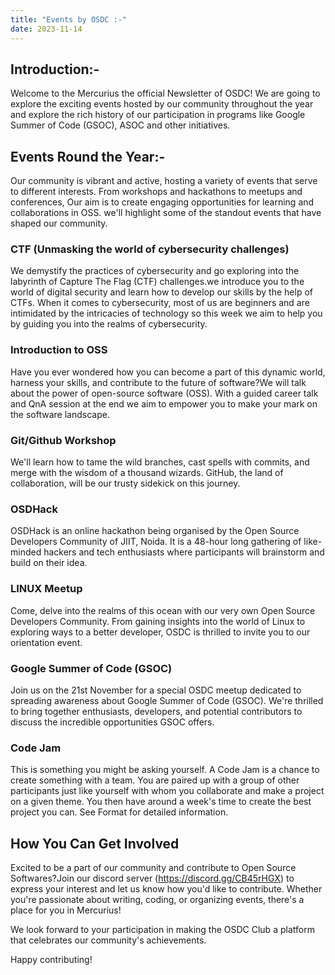 ```yaml
---
title: "Events by OSDC :-"
date: 2023-11-14
---
```




## Introduction:-

Welcome to the Mercurius the official Newsletter of OSDC! We are going to explore the exciting events hosted by our community throughout the year and explore the rich history of our participation in programs like Google Summer of Code (GSOC), ASOC and other initiatives.

## Events Round the Year:-

Our community is vibrant and active, hosting a variety of events that serve to different interests. From workshops and hackathons to meetups and conferences, Our aim is to create engaging opportunities for learning and collaborations in OSS. we'll highlight some of the standout events that have shaped our community.

### CTF (Unmasking the world of cybersecurity challenges)
We demystify the practices of cybersecurity and go exploring into the labyrinth of Capture The Flag (CTF) challenges.we introduce you to the world of digital security and learn how to develop our skills by the help of CTFs. When it comes to cybersecurity, most of us are beginners and are intimidated by the intricacies of technology so this week we aim to help you by guiding you into the realms of cybersecurity.

### Introduction to OSS
Have you ever wondered how you can become a part of this dynamic world, harness your skills, and contribute to the future of software?We will talk about the power of open-source software (OSS). With a guided career talk and QnA session at the end we aim to empower you to make your mark on the software landscape.

### Git/Github Workshop
We'll learn how to tame the wild branches, cast spells with commits, and merge with the wisdom of a thousand wizards. GitHub, the land of collaboration, will be our trusty sidekick on this journey.

### OSDHack
OSDHack is an online hackathon being organised by the Open Source Developers Community of JIIT, Noida. It is a 48-hour long gathering of like-minded hackers and tech enthusiasts where participants will brainstorm and build on their idea.

### LINUX Meetup
Come, delve into the realms of this ocean with our very own Open Source Developers Community. From gaining insights into the world of Linux to exploring ways to a better developer, OSDC is thrilled to invite you to our orientation event.

### Google Summer of Code (GSOC)
Join us on the 21st November for a special OSDC meetup dedicated to spreading awareness about Google Summer of Code (GSOC). We're thrilled to bring together enthusiasts, developers, and potential contributors to discuss the incredible opportunities GSOC offers.

### Code Jam	
This is something you might be asking yourself. A Code Jam is a chance to create something with a team. You are paired up with a group of other participants just like yourself with whom you collaborate and make a project on a given theme. You then have around a week's time to create the best project you can. See Format for detailed information.

## How You Can Get Involved
Excited to be a part of our community and contribute to Open Source Softwares?Join our discord server (https://discord.gg/CB45rHGX) to express your interest and let us know how you'd like to contribute. Whether you're passionate about writing, coding, or organizing events, there's a place for you in Mercurius!

We look forward to your participation in making the OSDC Club a platform that celebrates our community's achievements.

Happy contributing!

